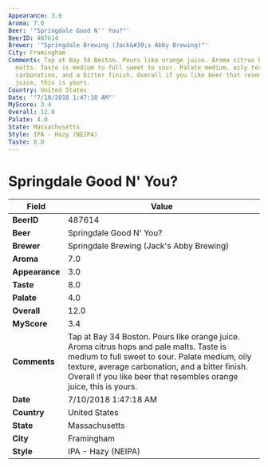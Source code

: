 ```yaml
---
Appearance: 3.0
Aroma: 7.0
Beer: '"Springdale Good N'' You?"'
BeerID: 487614
Brewer: '"Springdale Brewing (Jack&#39;s Abby Brewing)"'
City: Framingham
Comments: Tap at Bay 34 Boston. Pours like orange juice. Aroma citrus hops and pale
  malts. Taste is medium to full sweet to sour. Palate medium, oily texture, average
  carbonation, and a bitter finish. Overall if you like beer that resembles orange
  juice, this is yours.
Country: United States
Date: '"7/10/2018 1:47:18 AM"'
MyScore: 3.4
Overall: 12.0
Palate: 4.0
State: Massachusetts
Style: IPA - Hazy (NEIPA)
Taste: 8.0
---
```


# Springdale Good N' You?

| Field         | Value |
|---------------|-------|
| **BeerID** | 487614 |
| **Beer** | Springdale Good N' You? |
| **Brewer** | Springdale Brewing (Jack&#39;s Abby Brewing) |
| **Aroma** | 7.0 |
| **Appearance** | 3.0 |
| **Taste** | 8.0 |
| **Palate** | 4.0 |
| **Overall** | 12.0 |
| **MyScore** | 3.4 |
| **Comments** | Tap at Bay 34 Boston. Pours like orange juice. Aroma citrus hops and pale malts. Taste is medium to full sweet to sour. Palate medium, oily texture, average carbonation, and a bitter finish. Overall if you like beer that resembles orange juice, this is yours. |
| **Date** | 7/10/2018 1:47:18 AM |
| **Country** | United States |
| **State** | Massachusetts |
| **City** | Framingham |
| **Style** | IPA - Hazy (NEIPA) |
